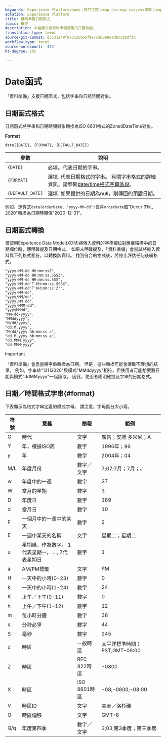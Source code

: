 ```yaml
---
keywords: Experience Platform;home；熱門主題；map csv;map csv;csv檔案；map csv檔案到xdm;map csv到xdm;ui guide;mapper;mapping;date函式；date函式；date函式；date
solution: Experience Platform
title: 資料準備日期函式
topic: 概述
description: 本檔案介紹資料準備使用的日期功能。
translation-type: tm+mt
source-git-commit: d3531248f8a7116b66f9a7ca00e0eadbc3d9df3d
workflow-type: tm+mt
source-wordcount: '483'
ht-degree: 15%

---
```



# Date函式

「資料準備」支援日期函式，包括字串和日期時間對象。

## 日期函式格式

日期函式將字串和日期時間對象轉換為ISO 8601格式的ZonedDateTime對象。

**Format**

```http
date({DATE}, {FORMAT}, {DEFAULT_DATE})
```

| 參數 | 說明 |
| --------- | ----------- |
| `{DATE}` | 必填。代表日期的字串。 |
| `{FORMAT}` | 選填. 代表日期格式的字串。 有關字串格式的詳細資訊，請參閱[date/time格式字串區段](#format)。 |
| `{DEFAULT_DATE}` | 選填. 如果提供的日期為null，則傳回的預設日期。 |

例如，運算式`date(orderDate, "yyyy-MM-dd")`會將`orderDate`值&quot;Decer 31st, 2020&quot;轉換為日期時間值&quot;2020-12-31&quot;。

## 日期函式轉換

當使用Experience Data Model(XDM)將傳入資料的字串欄位對應至結構中的日期欄位時，應明確提及日期格式。 如果未明確提及，「資料準備」會嘗試將輸入資料與下列格式相符，以轉換該資料。 找到符合的格式後，將停止評估任何後續格式。

```console
"yyyy-MM-dd HH:mm:ssZ",
"yyyy-MM-dd HH:mm:ss.SSSZ",
"yyyy-MM-dd HH:mm:ss.SSS",
"yyyy-MM-dd'T'HH:mm:ss.SSSX",
"yyyy-MM-dd'T'HH:mm:ss'Z'",
"yyyy-MM-dd",
"yyyy/MM/dd",
"yyyy.MM.dd",
"yyyy-MMM-dd",
"yyyyMMdd",
"MM-dd-yyyy",
"MMddyyyy",
"M/dd/yyyy",
"dd.M.yyyy",
"M/dd/yyyy hh:mm:ss a",
"dd.M.yyyy hh:mm:ss a",
"dd.MMM.yyyy",
"dd-MMM-yyyy"
```

>[!IMPORTANT]
>
> 「資料準備」會盡量將字串轉換為日期。 但是，這些轉換可能會導致不理想的結果。 例如，字串值&quot;12112020&quot;與模式&quot;MMddyyyy&quot;相符，但使用者可能想要將日期與模式&quot;ddMMyyyy&quot;一起讀取。 因此，使用者應明確提及字串的日期格式。

## 日期／時間格式字串{#format}

下表顯示為格式字串定義的模式字母。 請注意，字母區分大小寫。

| 符號 | 意義 | 簡報 | 範例 |
| ------ | ------- | ------------ | ------- |
| G | 時代 | 文字 | 廣告；安諾·多米尼；A |
| Y | 年，根據ISO周 | 數字 | 1996年；96 |
| y | 年 | 數字 | 2004年；04 |
| M/L | 年度月份 | 數字／文字 | 7;07;7月；7月；J |
| w | 年度中的一週 | 數字 | 27 |
| W | 當月的星期 | 數字 | 3 |
| D | 年度日 | 數字 | 189 |
| d | 當月日 | 數字 | 10 |
| F | 一個月中的一週中的某天 | 數字 | 2 |
| E | 一週中某天的名稱 | 文字 | 星期二；星期二 |
| u | 星期幾，作為數字。 1代表星期一， ..., 7代表星期日 | 數字 | 1 |
| a | AM/PM標籤 | 文字 | PM |
| H | 一天中的小時(0-23) | 數字 | 0 |
| k | 一天中的小時(1-24) | 數字 | 24 |
| K | 上午／下午(0-11) | 數字 | 0 |
| h | 上午／下午(1-12) | 數字 | 12 |
| m | 每小時分鐘 | 數字 | 38 |
| s | 分秒必爭 | 數字 | 44 |
| S | 毫秒 | 數字 | 245 |
| z | 時區 | 一般時區 | 太平洋標準時間；PST;GMT-08:00 |
| Z | 時區 | RFC 822時區 | -0800 |
| X | 時區 | ISO 8601時區 | -08;-0800;-08:00 |
| V | 時區ID | 文字 | 美洲／洛杉磯 |
| O | 時區偏移 | 文字 | GMT+8 |
| Q/q | 年度第四季 | 數字／文字 | 3;03;第3季度；第三季度 |
